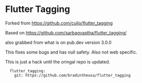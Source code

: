 # Flutter Tagging


Forked from https://github.com/culjo/flutter_tagging

Based on https://github.com/sarbagyastha/flutter_tagging/

also grabbed from what is on pub.dev version 3.0.0

This fixes some bugs and has null safety. Also not web specific.

This is just a hack until the oringal repo is updated.

```
  flutter_tagging: 
    git: https://github.com/bradintheusa/flutter_tagging
```